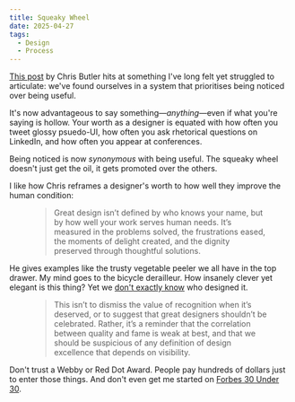 ```yaml
---
title: Squeaky Wheel
date: 2025-04-27
tags:
  - Design
  - Process
---
```


[This post](https://www.chrbutler.com/you-can-be-a-great-designer-and-be-completely-unknown) by Chris Butler hits at something I've long felt yet struggled to articulate: we've found ourselves in a system that prioritises being noticed over being useful.

It's now advantageous to say something—_anything_—even if what you're saying is hollow. Your worth as a designer is equated with how often you tweet glossy psuedo-UI, how often you ask rhetorical questions on LinkedIn, and how often you appear at conferences.

Being noticed is now _synonymous_ with being useful. The squeaky wheel doesn't just get the oil, it gets promoted over the others.

I like how Chris reframes a designer's worth to how well they improve the human condition:

<figure class="quote">
  <blockquote>
    <p>Great design isn’t defined by who knows your name, but by how well your work serves human needs. It’s <span class="highlight">measured in the problems solved, the frustrations eased, the moments of delight created</span>, and the dignity preserved through thoughtful solutions.</p>
  </blockquote>
</figure>

He gives examples like the trusty vegetable peeler we all have in the top drawer. My mind goes to the bicycle derailleur. How insanely clever yet elegant is this thing? Yet we [don't exactly know](https://www.disraeligears.co.uk/site/who_invented_the_derailleur.html) who designed it.

<figure class="quote">
  <blockquote>
    <p>This isn’t to dismiss the value of recognition when it’s deserved, or to suggest that great designers shouldn’t be celebrated. Rather, it’s a reminder that the <span class="highlight">correlation between quality and fame is weak at best, and that we should be suspicious of any definition of design excellence that depends on visibility</span>.</p>
  </blockquote>
</figure>

Don't trust a Webby or Red Dot Award. People pay hundreds of dollars just to enter those things. And don't even get me started on [Forbes 30 Under 30](https://www.reddit.com/r/starterpacks/comments/12kvj1d/how_to_get_on_forbes_30_under_30_list_starter_pack/).
